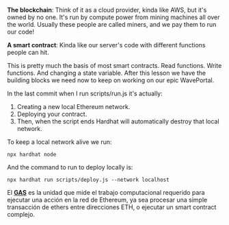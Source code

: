 **The blockchain**: Think of it as a cloud provider, kinda like AWS, but it's owned by no one. It's run by compute power from mining machines all over the world. Usually these people are called miners, and we pay them to run our code!

**A smart contract**: Kinda like our server's code with different functions people can hit.

This is pretty much the basis of most smart contracts. Read functions. Write functions. And changing a state variable. After this lesson we have the building blocks we need now to keep on working on our epic WavePortal.

In the last commit when I run scripts/run.js it's actually:

1. Creating a new local Ethereum network.
2. Deploying your contract.
3. Then, when the script ends Hardhat will automatically destroy that local network.

To keep a local network alive we run:

```
npx hardhat node
```

And the command to run to deploy locally is:

```
npx hardhat run scripts/deploy.js --network localhost
```

El [**GAS**](https://www.buda.com/guias/que-es-ethereum?__cf_chl_jschl_tk__=4Pwd.8YqokhpPKBo_WySqSnZofwcM6dFo5KtaNaJ_VE-1640475696-0-gaNycGzNCL0#qu%C3%A9-es-el-gas) es la unidad que mide el trabajo computacional requerido para ejecutar una acción en la red de Ethereum, ya sea procesar una simple transacción de ethers entre direcciones ETH, o ejecutar un smart contract complejo.
